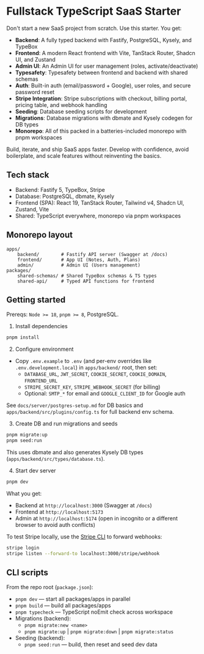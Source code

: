
# Fullstack TypeScript SaaS Starter

Don't start a new SaaS project from scratch. Use this starter. You get:

- **Backend**: A fully typed backend with Fastify, PostgreSQL, Kysely, and TypeBox
- **Frontend**: A modern React frontend with Vite, TanStack Router, Shadcn UI, and Zustand
- **Admin UI**: An Admin UI for user management (roles, activate/deactivate)
- **Typesafety**: Typesafety between frontend and backend with shared schemas
- **Auth**: Built-in auth (email/password + Google), user roles, and secure password reset
- **Stripe Integration**: Stripe subscriptions with checkout, billing portal, pricing table, and webhook handling
- **Seeding**: Database seeding scripts for development
- **Migrations**: Database migrations with dbmate and Kysely codegen for DB types
- **Monorepo**: All of this packed in a batteries-included monorepo with pnpm workspaces

Build, iterate, and ship SaaS apps faster. Develop with confidence, avoid boilerplate, and scale features without reinventing the basics.

## Tech stack

- Backend: Fastify 5, TypeBox, Stripe
- Database: PostgreSQL, dbmate, Kysely
- Frontend (SPA): React 19, TanStack Router, Tailwind v4, Shadcn UI, Zustand, Vite
- Shared: TypeScript everywhere, monorepo via pnpm workspaces

## Monorepo layout

```
apps/
	backend/        # Fastify API server (Swagger at /docs)
	frontend/       # App UI (Notes, Auth, Plans)
	admin/          # Admin UI (Users management)
packages/
	shared-schemas/ # Shared TypeBox schemas & TS types
	shared-api/     # Typed API functions for frontend
```

## Getting started

Prereqs: `Node >= 18`, `pnpm >= 8`, PostgreSQL.

1) Install dependencies

```bash
pnpm install
```

2) Configure environment

- Copy `.env.example` to `.env` (and per-env overrides like `.env.development.local`) in `apps/backend/` root, then set:
	- `DATABASE_URL`, `JWT_SECRET`, `COOKIE_SECRET`, `COOKIE_DOMAIN`, `FRONTEND_URL`
	- `STRIPE_SECRET_KEY`, `STRIPE_WEBHOOK_SECRET` (for billing)
	- Optional: `SMTP_*` for email and `GOOGLE_CLIENT_ID` for Google auth

See `docs/server/postgres-setup.md` for DB basics and `apps/backend/src/plugins/config.ts` for full backend env schema.

3) Create DB and run migrations and seeds

```bash
pnpm migrate:up
pnpm seed:run
```

This uses dbmate and also generates Kysely DB types (`apps/backend/src/types/database.ts`).

4) Start dev server

```bash
pnpm dev
```

What you get:
- Backend at `http://localhost:3000` (Swagger at `/docs`)
- Frontend at `http://localhost:5173`
- Admin at `http://localhost:5174` (open in incognito or a different browser to avoid auth conflicts)

To test Stripe locally, use the [Stripe CLI](https://stripe.com/docs/stripe-cli) to forward webhooks:

```bash
stripe login
stripe listen --forward-to localhost:3000/stripe/webhook
```

## CLI scripts

From the repo root (`package.json`):

- `pnpm dev` — start all packages/apps in parallel
- `pnpm build` — build all packages/apps
- `pnpm typecheck` — TypeScript noEmit check across workspace
- Migrations (backend):
	- `pnpm migrate:new <name>`
	- `pnpm migrate:up` | `pnpm migrate:down` | `pnpm migrate:status`
- Seeding (backend):
  - `pnpm seed:run` — build, then reset and seed dev data
